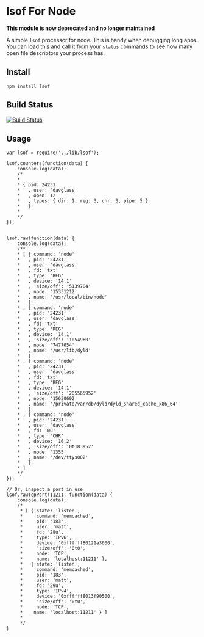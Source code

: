 # lsof For Node

**This module is now deprecated and no longer maintained**

A simple `lsof` processor for node. This is handy when debugging long apps. You can load this and
call it from your `status` commands to see how many open file descriptors your process has.


## Install

    npm install lsof

## Build Status

[![Build Status](https://secure.travis-ci.org/davglass/node-lsof.png?branch=master)](http://travis-ci.org/davglass/node-lsof)

## Usage

    var lsof = require('../lib/lsof');

    lsof.counters(function(data) {
        console.log(data);
        /*
        *
        * { pid: 24231
        *   , user: 'davglass'
        *   , open: 12
        *   , types: { dir: 1, reg: 3, chr: 3, pipe: 5 }
        *   }
        *
        */
    });
    

    lsof.raw(function(data) {
        console.log(data);
        /**
        * [ { command: 'node'
        *   , pid: '24231'
        *   , user: 'davglass'
        *   , fd: 'txt'
        *   , type: 'REG'
        *   , device: '14,1'
        *   , 'size/off': '5139784'
        *   , node: '15331212'
        *   , name: '/usr/local/bin/node'
        *   }
        * , { command: 'node'
        *   , pid: '24231'
        *   , user: 'davglass'
        *   , fd: 'txt'
        *   , type: 'REG'
        *   , device: '14,1'
        *   , 'size/off': '1054960'
        *   , node: '7477054'
        *   , name: '/usr/lib/dyld'
        *   }
        * , { command: 'node'
        *   , pid: '24231'
        *   , user: 'davglass'
        *   , fd: 'txt'
        *   , type: 'REG'
        *   , device: '14,1'
        *   , 'size/off': '205565952'
        *   , node: '15630602'
        *   , name: '/private/var/db/dyld/dyld_shared_cache_x86_64'
        *   }
        * , { command: 'node'
        *   , pid: '24231'
        *   , user: 'davglass'
        *   , fd: '0u'
        *   , type: 'CHR'
        *   , device: '16,2'
        *   , 'size/off': '0t183952'
        *   , node: '1355'
        *   , name: '/dev/ttys002'
        *   }
        * ]
        */
    });
    
    // Or, inspect a port in use
    lsof.rawTcpPort(11211, function(data) {
        console.log(data);
        /*
         * [ { state: 'listen',
         *     command: 'memcached',
         *     pid: '183',
         *     user: 'matt',
         *     fd: '28u',
         *     type: 'IPv6',
         *     device: '0xffffff80121a3600',
         *     'size/off': '0t0',
         *     node: 'TCP',
         *     name: 'localhost:11211' },
         *   { state: 'listen',
         *     command: 'memcached',
         *     pid: '183',
         *     user: 'matt',
         *     fd: '29u',
         *     type: 'IPv4',
         *     device: '0xffffff8013f90500',
         *     'size/off': '0t0',
         *     node: 'TCP',
         *    name: 'localhost:11211' } ]
         *
         */
    }


    
